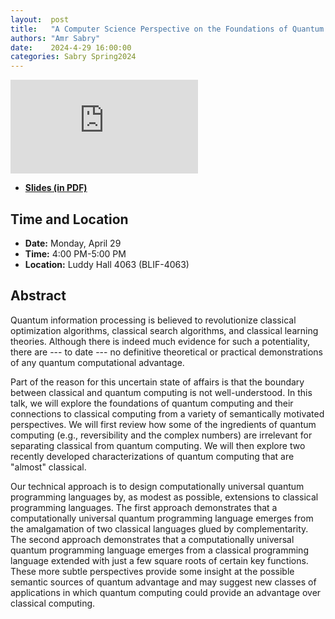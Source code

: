 ```yaml
---
layout:  post
title:   "A Computer Science Perspective on the Foundations of Quantum Computing"
authors: "Amr Sabry"
date:    2024-4-29 16:00:00
categories: Sabry Spring2024
---
```


<iframe src="https://www.youtube.com/embed/tLjgS1eFhn8" frameborder="0" allowfullscreen></iframe>

+ [**Slides (in PDF)**](http://wonks.github.io/slides/sabry-apr-29-2024.pdf)

## Time and Location

* **Date:** Monday, April 29
* **Time:** 4:00 PM-5:00 PM
* **Location:** Luddy Hall 4063 (BLIF-4063)

## Abstract

Quantum information processing is believed to revolutionize classical
optimization algorithms, classical search algorithms, and classical learning
theories. Although there is indeed much evidence for such a potentiality, there
are --- to date --- no definitive theoretical or practical demonstrations of any
quantum computational advantage.

Part of the reason for this uncertain state of affairs is that the boundary
between classical and quantum computing is not well-understood. In this talk, we
will explore the foundations of quantum computing and their connections to
classical computing from a variety of semantically motivated perspectives. We
will first review how some of the ingredients of quantum computing (e.g.,
reversibility and the complex numbers) are irrelevant for separating classical
from quantum computing. We will then explore two recently developed
characterizations of quantum computing that are "almost" classical.

Our technical approach is to design computationally universal quantum
programming languages by, as modest as possible, extensions to classical
programming languages. The first approach demonstrates that a computationally
universal quantum programming language emerges from the amalgamation of two
classical languages glued by complementarity. The second approach demonstrates
that a computationally universal quantum programming language emerges from a
classical programming language extended with just a few square roots of certain
key functions. These more subtle perspectives provide some insight at the
possible semantic sources of quantum advantage and may suggest new classes of
applications in which quantum computing could provide an advantage over
classical computing.
